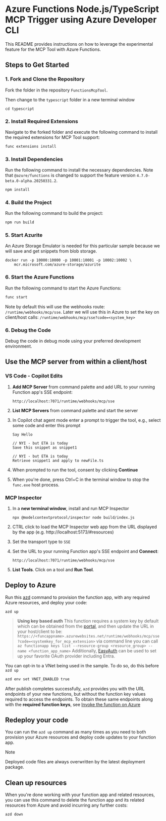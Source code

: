 # Azure Functions Node.js/TypeScript MCP Trigger using Azure Developer CLI

This README provides instructions on how to leverage the experimental feature for the MCP Tool with Azure Functions.

## Steps to Get Started

### 1. Fork and Clone the Repository
Fork the folder in the repository `FunctionsMcpTool`.

Then change to the `typescript` folder in a new terminal window
```shell
cd typescript
```

### 2. Install Required Extensions
Navigate to the forked folder and execute the following command to install the required extensions for MCP Tool support:
```bash
func extensions install
```

### 3. Install Dependencies
Run the following command to install the necessary dependencies. Note that `@azure/functions` is changed to support the feature version `4.7.0-beta.0-alpha.20250331.2`.
```bash
npm install
```

### 4. Build the Project
Run the following command to build the project:
```bash
npm run build
```

### 5. Start Azurite

An Azure Storage Emulator is needed for this particular sample because we will save and get snippets from blob storage. 

```shell
docker run -p 10000:10000 -p 10001:10001 -p 10002:10002 \
    mcr.microsoft.com/azure-storage/azurite
```

### 6. Start the Azure Functions
Run the following command to start the Azure Functions:
```bash
func start
```

Note by default this will use the webhooks route: `/runtime/webhooks/mcp/sse`.  Later we will use this in Azure to set the key on client/host calls: `/runtime/webhooks/mcp/sse?code=<system_key>`

### 6. Debug the Code
Debug the code in debug mode using your preferred development environment.

## Use the MCP server from within a client/host

### VS Code - Copilot Edits

1. **Add MCP Server** from command palette and add URL to your running Function app's SSE endpoint:
    ```shell
    http://localhost:7071/runtime/webhooks/mcp/sse
    ```
1. **List MCP Servers** from command palette and start the server
1. In Copilot chat agent mode enter a prompt to trigger the tool, e.g., select some code and enter this prompt

    ```plaintext
    Say Hello
    ```

    ```plaintext
    // NYI - but ETA is today
    Save this snippet as snippet1 
    ```

    ```plaintext
    // NYI - but ETA is today
    Retrieve snippet1 and apply to newFile.ts
    ```
1. When prompted to run the tool, consent by clicking **Continue**

1. When you're done, press Ctrl+C in the terminal window to stop the `func.exe` host process.

### MCP Inspector

1. In a **new terminal window**, install and run MCP Inspector

    ```shell
    npx @modelcontextprotocol/inspector node build/index.js
    ```

1. CTRL click to load the MCP Inspector web app from the URL displayed by the app (e.g. http://localhost:5173/#resources)
1. Set the transport type to `SSE` 
1. Set the URL to your running Function app's SSE endpoint and **Connect**:
    ```shell
    http://localhost:7071/runtime/webhooks/mcp/sse
    ```
1. **List Tools**.  Click on a tool and **Run Tool**.  

## Deploy to Azure

Run this [azd](https://aka.ms/azd) command to provision the function app, with any required Azure resources, and deploy your code:

```shell
azd up
```

>**Using key based auth**
> This function requires a system key by default which can be obtained from the [portal](https://learn.microsoft.com/en-us/azure/azure-functions/function-keys-how-to?tabs=azure-portal), and then update the URL in your host/client to be:
> `https://<funcappname>.azurewebsites.net/runtime/webhooks/mcp/sse?code=<systemkey_for_mcp_extension>`
> via command line you can call `az functionapp keys list --resource-group <resource_group> --name <function_app_name>`
> Additionally, [EasyAuth](https://learn.microsoft.com/en-us/azure/app-service/overview-authentication-authorization) can be used to set up your favorite OAuth provider including Entra.  

You can opt-in to a VNet being used in the sample. To do so, do this before `azd up`

```bash
azd env set VNET_ENABLED true
```
After publish completes successfully, `azd` provides you with the URL endpoints of your new functions, but without the function key values required to access the endpoints. To obtain these same endpoints along with the **required function keys**, see [Invoke the function on Azure](https://learn.microsoft.com/azure/azure-functions/create-first-function-azure-developer-cli?pivots=programming-language-dotnet#invoke-the-function-on-azure)

## Redeploy your code

You can run the `azd up` command as many times as you need to both provision your Azure resources and deploy code updates to your function app.

>[!NOTE]
>Deployed code files are always overwritten by the latest deployment package.

## Clean up resources

When you're done working with your function app and related resources, you can use this command to delete the function app and its related resources from Azure and avoid incurring any further costs:

```shell
azd down
```

